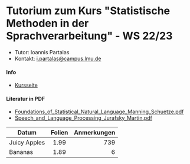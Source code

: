 # Tutorium zum Kurs "Statistische Methoden in der Sprachverarbeitung" - WS 22/23

* Tutor: Ioannis Partalas
* Kontakt: i.partalas@campus.lmu.de

#### Info
* [Kursseite](https://www.cis.uni-muenchen.de/~schmid/lehre/StatNLP/)


#### Literatur in PDF
* [Foundations_of_Statistical_Natural_Language_Manning_Schuetze.pdf](https://github.com/i-partalas/Tutorium-zum-Kurs-Statistische-Methoden-in-der-Sprachverarbeitung-WS22-23/blob/main/Foundations_of_Statistical_Natural_Language_Manning_Schuetze.pdf)
* [Speech_and_Language_Processing_Jurafsky_Martin.pdf](https://github.com/i-partalas/Tutorium-zum-Kurs-Statistische-Methoden-in-der-Sprachverarbeitung-WS22-23/blob/main/Speech_and_Language_Processing_Jurafsky_Martin.pdf)





|    Datum      |    Folien    |    Anmerkungen    |
|---------------|:------------:|------------------:|
| Juicy Apples  |  1.99        |        739        |
| Bananas       |  1.89        |          6        |

